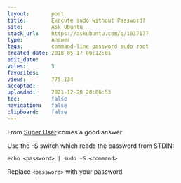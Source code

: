 ```yaml
---
layout:       post
title:        Execute sudo without Password?
site:         Ask Ubuntu
stack_url:    https://askubuntu.com/q/1037177
type:         Answer
tags:         command-line password sudo root
created_date: 2018-05-17 00:12:01
edit_date:    
votes:        5
favorites:    
views:        775,134
accepted:     
uploaded:     2021-12-28 20:06:53
toc:          false
navigation:   false
clipboard:    false
---
```


From [Super User][1] comes a good answer:

Use the -S switch which reads the password from STDIN:

``` 
echo <password> | sudo -S <command>

```

Replace `<password>` with your password.



  [1]: https://superuser.com/a/67766/662962

